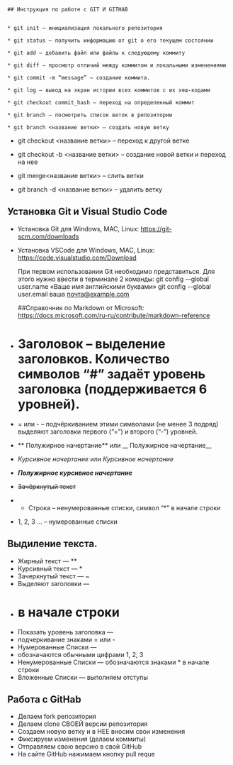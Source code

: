 	## Инструкция по работе с GIT И GITHAB
    
    
    * git init – инициализация локального репозитория

	* git status – получить информацию от git о его текущем состоянии

	* git add – добавить файл или файлы к следующему коммиту

	* git diff – просмотр отличий между коммитом и локальными изменениями

	* git commit -m “message” – создание коммита.

	* git log – вывод на экран истории всех коммитов с их хеш-кодами

    * git checkout commit_hash – переход на определенный коммит

    * git branch – посмотреть список веток в репозитории

    * git branch <название ветки> – создать новую ветку

   * git checkout <название ветки> – переход к другой ветке

   * git checkout -b <название ветки> – создание новой ветки и переход на нее

   * git merge<название ветки> – слить ветки

   * git branch -d <название ветки> – удалить ветку



## Установка Git и Visual Studio Code


* Установка Git для Windows, MAC, Linux: https://git-scm.com/downloads

* Установка VSCode для Windows, MAC, Linux: https://code.visualstudio.com/Download

    При первом использовании Git необходимо представиться.  Для этого нужно ввести в терминале 2 команды:
     git config --global user.name «Ваше имя английскими буквами»  git config --global user.email ваша почта@example.com




     ##Справочник по Markdown от Microsoft:
    https://docs.microsoft.com/ru-ru/contribute/markdown-reference

*	# Заголовок – выделение заголовков. Количество символов “#” задаёт уровень заголовка  (поддерживается 6 уровней).
*	= или - – подчёркиванием этими символами (не менее 3 подряд) выделяют заголовки  первого (“=”) и второго (“-”) уровней.
*	** Полужирное начертание** или __ Полужирное начертание__
*	*Курсивное начертание* или _Курсивное начертание_
*	***Полужирное курсивное начертание***
*	~~Зачёркнутый текст~~
*	* Строка – ненумерованные списки, символ “*” в начале строки
*	1, 2, 3 … – нумерованные списки

  
## Выдиление текста.

* Жирный текст — **
* Курсивный текст — *
* Зачеркнутый текст — ~
* Выделяют заголовки —
* # в начале строки
* Показать уровень заголовка —
* подчеркивание знаками = или -
* Нумерованные Списки —
* обозначаются обычными цифрами 1, 2, 3
* Ненумерованные Списки — обозначаются знаками * в начале строки
* Вложенные Списки — выполняем отступы

## Работа с GitHab

* Делаем fork репозитория
* Делаем clone СВОЕЙ версии репозитория
* Создаем новую ветку и в НЕЕ вносим свои изменения
* Фиксируем изменения (делаем коммиты)
* Отправляем свою версию в свой GitHub
* На сайте GitHub нажимаем кнопку pull reque


